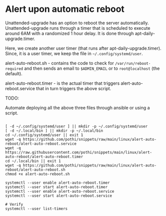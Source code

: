 # Alert upon automatic reboot

Unattended-upgrade has an option to reboot the server automatically. Unattended-upgrade runs through a timer that is scheduled to execute around 6AM with a randomized 1 hour delay. It is done through apt-daily-upgrade.timer.

Here, we create another user timer (that runs after apt-daily-upgrade.timer). Since, it is a user timer, we keep the file in `~/.config/systemd/user`.

alert-auto-reboot.sh - contains the code to check for `/var/run/reboot-required` and then sends an email to `$ADMIN_EMAIL` or to `root@localhost` (the default).

alert-auto-reboot.timer - is the actual timer that triggers alert-auto-reboot.service that in turn triggers the above script.

TODO:

Automate deploying all the above three files through ansible or using a script.

```

[ -d ~/.config/systemd/user ] || mkdir -p ~/.config/systemd/user
[ -d ~/.local/bin ] || mkdir -p ~/.local/bin
cd ~/.config/systemd/user || exit 1
wget -q https://github.com/pothi/snippets/raw/main/linux/alert-auto-reboot/alert-auto-reboot.service
wget -q https://raw.githubusercontent.com/pothi/snippets/main/linux/alert-auto-reboot/alert-auto-reboot.timer
cd ~/.local/bin || exit 1
wget -q https://github.com/pothi/snippets/raw/main/linux/alert-auto-reboot/alert-auto-reboot.sh
chmod +x alert-auto-reboot.sh

systemctl --user enable alert-auto-reboot.timer
systemctl --user start alert-auto-reboot.timer
systemctl --user enable alert-auto-reboot.service
systemctl --user start alert-auto-reboot.service

# Verify
systemctl --user list-timers

```
